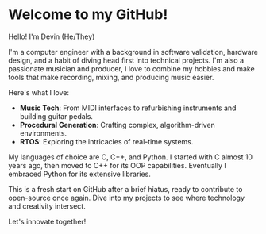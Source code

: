 # Welcome to my GitHub!

Hello! I'm Devin (He/They)

I'm a computer engineer with a background in software validation, hardware design, and a habit of diving head first into technical projects. I'm also a passionate musician and producer, I love to combine my hobbies and make tools that make recording, mixing, and producing music easier.

Here's what I love:

- **Music Tech**: From MIDI interfaces to refurbishing instruments and building guitar pedals.
- **Procedural Generation**: Crafting complex, algorithm-driven environments.
- **RTOS**: Exploring the intricacies of real-time systems.

My languages of choice are C, C++, and Python. I started with C almost 10 years ago, then moved to C++ for its OOP capabilities. Eventually I embraced Python for its extensive libraries.

This is a fresh start on GitHub after a brief hiatus, ready to contribute to open-source once again. Dive into my projects to see where technology and creativity intersect.

Let's innovate together!

